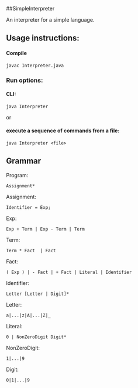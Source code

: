 ##SimpleInterpreter

An interpreter for a simple language.


## Usage instructions:
	
#### Compile

	javac Interpreter.java

### Run options:

#### CLI:
	
	java Interpreter

or

#### execute a sequence of commands from a file:

	java Interpreter <file>


## Grammar

Program:

	Assignment*

Assignment:

	Identifier = Exp;

Exp: 

	Exp + Term | Exp - Term | Term

Term:

	Term * Fact  | Fact

Fact:

	( Exp ) | - Fact | + Fact | Literal | Identifier

Identifier:

	Letter [Letter | Digit]*

Letter:

	a|...|z|A|...|Z|_

Literal:

	0 | NonZeroDigit Digit*	

NonZeroDigit:

	1|...|9

Digit:

	0|1|...|9